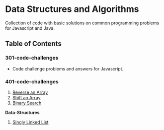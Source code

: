 # Data Structures and Algorithms
Collection of code with basic solutions on common programming problems for Javascript and Java.

## Table of Contents

### 301-code-challenges
* Code challenge problems and answers for Javascript.

### 401-code-challenges
1. [Reverse an Array](https://github.com/idothestamping/data-structures-and-algorithms/blob/master/401-code-challenges/documents/ArrayReverse.md)
2. [Shift an Array](https://github.com/idothestamping/data-structures-and-algorithms/blob/master/401-code-challenges/documents/ArrayShift.md)
3. [Binary Search](https://github.com/idothestamping/data-structures-and-algorithms/blob/master/401-code-challenges/documents/BinarySearch.md)

**Data-Structures**
1. [Singly Linked List](https://github.com/idothestamping/data-structures-and-algorithms/blob/ll_insertions/Data-Structures/documents/LinkedList.md)
